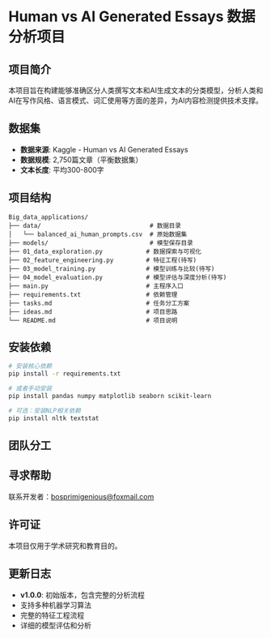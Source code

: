 # Human vs AI Generated Essays 数据分析项目

## 项目简介

本项目旨在构建能够准确区分人类撰写文本和AI生成文本的分类模型，分析人类和AI在写作风格、语言模式、词汇使用等方面的差异，为AI内容检测提供技术支撑。

## 数据集

- **数据来源**: Kaggle - Human vs AI Generated Essays
- **数据规模**: 2,750篇文章（平衡数据集）
- **文本长度**: 平均300-800字

## 项目结构

```
Big_data_applications/
├── data/                              # 数据目录
│   └── balanced_ai_human_prompts.csv  # 原始数据集
├── models/                            # 模型保存目录
├── 01_data_exploration.py            # 数据探索与可视化
├── 02_feature_engineering.py         # 特征工程(待写)
├── 03_model_training.py              # 模型训练与比较(待写)
├── 04_model_evaluation.py            # 模型评估与深度分析(待写)
├── main.py                           # 主程序入口
├── requirements.txt                  # 依赖管理
├── tasks.md                          # 任务分工方案
├── ideas.md                          # 项目思路
└── README.md                         # 项目说明
```

## 安装依赖

```bash
# 安装核心依赖
pip install -r requirements.txt

# 或者手动安装
pip install pandas numpy matplotlib seaborn scikit-learn

# 可选：安装NLP相关依赖
pip install nltk textstat
```

## 团队分工


## 寻求帮助
联系开发者：[bosprimigenious@foxmail.com](mailto:bosprimigenious@foxmail.com)


## 许可证

本项目仅用于学术研究和教育目的。

## 更新日志

- **v1.0.0**: 初始版本，包含完整的分析流程
- 支持多种机器学习算法
- 完整的特征工程流程
- 详细的模型评估和分析
